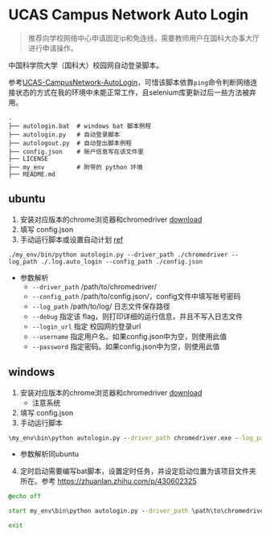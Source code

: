 # UCAS Campus Network Auto Login

> 推荐向学校网络中心申请固定ip和免连线，需要教师用户在国科大办事大厅进行申请操作。

中国科学院大学（国科大）校园网自动登录脚本。

参考[UCAS-CampusNetwork-AutoLogin](https://github.com/RDSJC/UCAS-CampusNetwork-AutoLogin)，可惜该脚本依靠`ping`命令判断网络连接状态的方式在我的环境中未能正常工作，且selenium库更新过后一些方法被弃用。

```shell
.
├── autologin.bat  # windows bat 脚本例程
├── autologin.py   # 自动登录脚本
├── autologout.py  # 自动登出脚本例程
├── config.json    # 账户信息写在该文件里
├── LICENSE
├── my_env         # 附带的 python 环境
├── README.md
```

## ubuntu

1. 安装对应版本的chrome浏览器和chromedriver [download](https://getwebdriver.com/)
2. 填写 config.json
3. 手动运行脚本或设置自动计划 [ref](https://zhuanlan.zhihu.com/p/350671948)

```shell
./my_env/bin/python autologin.py --driver_path ./chromedriver --log_path ./.log.auto_login --config_path ./config.json
```
- 参数解析
    - `--driver_path` /path/to/chromedriver/
    - `--config_path` /path/to/config.json/，config文件中填写账号密码
    - `--log_path` /path/to/log/ 日志文件保存路径
    - `--debug` 指定该 flag，则打印详细的运行信息，并且不写入日志文件
    - `--login_url` 指定 校园网的登录url
    - `--username` 指定用户名。如果config.json中为空，则使用此值
    - `--password` 指定密码。如果config.json中为空，则使用此值

## windows

1. 安装对应版本的chrome浏览器和chromedriver [download](https://getwebdriver.com/)
    - 注意系统
2. 填写 config.json
3. 手动运行脚本

```cmd
\my_env\bin\python autologin.py --driver_path chromedriver.exe --log_path log.auto_login --config_path config.json
```
- 参数解析同ubuntu


4. 定时启动需要编写bat脚本，设置定时任务，并设定启动位置为该项目文件夹所在。参考 https://zhuanlan.zhihu.com/p/430602325

```bat
@echo off

start my_env\bin\python autologin.py --driver_path \path\to\chromedriver.exe --log_path log.auto_login --config_path config.json

exit
```
